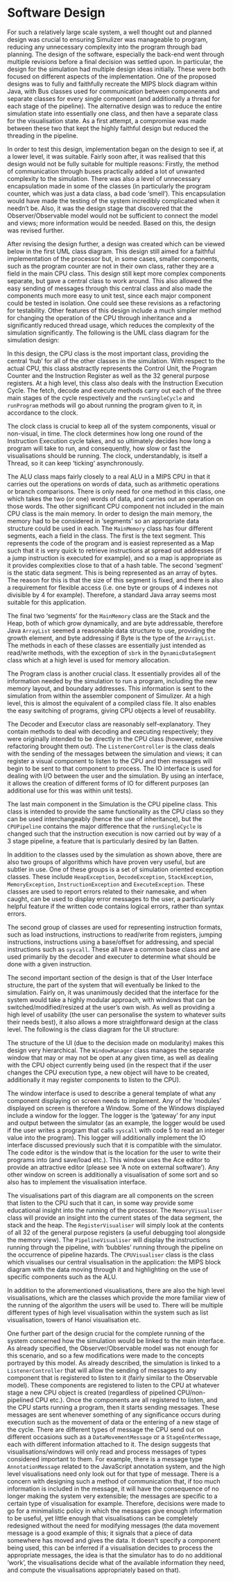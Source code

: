Software Design
===============
For such a relatively large scale system, a well thought out and planned design was crucial to ensuring Simulizer was manageable to program, reducing any unnecessary complexity into the program through bad planning. The design of the software, especially the back-end went through multiple revisions before a final decision was settled upon. In particular, the design for the simulation had multiple design ideas initially. These were both focused on different aspects of the implementation. One of the proposed designs was to fully and faithfully recreate the MIPS block diagram within Java, with Bus classes used for communication between components and separate classes for every single component (and additionally a thread for each stage of the pipeline). The alternative design was to reduce the entire simulation state into essentially one class, and then have a separate class for the visualisation state. As a first attempt, a compromise was made between these two that kept the highly faithful design but reduced the threading in the pipeline.

In order to test this design, implementation began on the design to see if, at a lower level, it was suitable. Fairly soon after, it was realised that this design would not be fully suitable for multiple reasons: Firstly, the method of communication through buses practically added a lot of unwanted complexity to the simulation. There was also a level of unnecessary encapsulation made in some of the classes (in particularly the program counter, which was just a data class, a bad code ‘smell’). This encapsulation would have made the testing of the system incredibly complicated when it needn’t be. Also, it was the design stage that discovered that the Observer/Observable model would not be sufficient to connect the model and views; more information would be needed. Based on this, the design was revised further.

After revising the design further, a design was created which can be viewed below in the first UML class diagram. This design still aimed for a faithful implementation of the processor but, in some cases, smaller components, such as the program counter are not in their own class, rather they are a field in the main CPU class. This design still kept more complex components separate, but gave a central class to work around. This also allowed the easy sending of messages through this central class and also made the components much more easy to unit test, since each major component could be tested in isolation. One could see these revisions as a refactoring for testability. Other features of this design include a much simpler method for changing the operation of the CPU through inheritance and a significantly reduced thread usage, which reduces the complexity of the simulation significantly. The following is the UML class diagram for the simulation design:

<!-- UML Class Diagram here -->

In this design, the CPU class is the most important class, providing the central ‘hub’ for all of the other classes in the simulation. With respect to the actual CPU, this class abstractly represents the Control Unit, the Program Counter and the Instruction Register as well as the 32 general purpose registers. At a high level, this class also deals with the Instruction Execution Cycle. The fetch, decode and execute methods carry out each of the three main stages of the cycle respectively and the `runSingleCycle` and `runProgram` methods will go about running the program given to it, in accordance to the clock.

The clock class is crucial to keep all of the system components, visual or non-visual, in time. The clock determines how long one round of the Instruction Execution cycle takes, and so ultimately decides how long a program will take to run, and consequently, how slow or fast the visualisations should be running. The clock, understandably, is itself a Thread, so it can keep ‘ticking’ asynchronously.

The ALU class maps fairly closely to a real ALU in a MIPS CPU in that it carries out the operations on words of data, such as arithmetic operations or branch comparisons. There is only need for one method in this class, one which takes the two (or one) words of data, and carries out an operation on those words. The other significant CPU component not included in the main CPU class is the main memory. In order to design the main memory, the memory had to be considered in ‘segments’ so an appropriate data structure could be used in each. The `MainMemory` class has four different segments, each a field in the class. The first is the text segment. This represents the code of the program and is easiest represented as a Map such that it is very quick to retrieve instructions at spread out addresses (if a jump instruction is executed for example), and so a map is appropriate as it provides complexities close to that of a hash table. The second ‘segment’ is the static data segment. This is being represented as an array of bytes. The reason for this is that the size of this segment is fixed, and there is also a requirement for flexible access (i.e. one byte or groups of 4 indexes not divisible by 4 for example). Therefore, a standard Java array seems most suitable for this application.

The final two ‘segments’ for the `MainMemory` class are the Stack and the Heap, both of which grow dynamically, and are byte addressable, therefore Java `ArrayList` seemed a reasonable data structure to use, providing the growth element, and byte addressing if Byte is the type of the `ArrayList`. The methods in each of these classes are essentially just intended as read/write methods, with the exception of `sbrk` in the `DynamicDataSegment` class which at a high level is used for memory allocation.

The Program class is another crucial class. It essentially provides all of the information needed by the simulation to run a program, including the new memory layout, and boundary addresses. This information is sent to the simulation from within the assembler component of Simulizer. At a high level, this is almost the equivalent of a compiled class file. It also enables the easy switching of programs, giving CPU objects a level of reusability.

The Decoder and Executor class are reasonably self-explanatory. They contain methods to deal with decoding and executing respectively; they were originally intended to be directly in the CPU class (however, extensive refactoring brought them out). The `ListenerController` is the class deals with the sending of the messages between the simulation and views; it can register a visual component to listen to the CPU and then messages will begin to be sent to that component to process. The IO interface is used for dealing with I/O between the user and the simulation. By using an interface, it allows the creation of different forms of IO for different purposes (an additional use for this was within unit tests).

The last main component in the Simulation is the CPU pipeline class. This class is intended to provide the same functionality as the CPU class so they can be used interchangeably (hence the use of inheritance), but the `CPUPipeline` contains the major difference that the `runSingleCycle` is changed such that the instruction execution is now carried out by way of a 3 stage pipeline, a feature that is particularly desired by Ian Batten.

In addition to the classes used by the simulation as shown above, there are also two groups of algorithms which have proven very useful, but are subtler in use. One of these groups is a set of simulation oriented exception classes. These include `HeapException`, `DecodeException`, `StackException`, `MemoryException`, `InstructionException` and `ExecuteException`. These classes are used to report errors related to their namesake, and when caught, can be used to display error messages to the user, a particularly helpful feature if the written code contains logical errors, rather than syntax errors.

The second group of classes are used for representing instruction formats, such as load instructions, instructions to read/write from registers, jumping instructions, instructions using a base/offset for addressing, and special instructions such as `syscall`. These all have a common base class and are used primarily by the decoder and executer to determine what should be done with a given instruction.

The second important section of the design is that of the User Interface structure, the part of the system that will eventually be linked to the simulation. Fairly on, it was unanimously decided that the interface for the system would take a highly modular approach, with windows that can be switched/modified/resized at the user’s own wish. As well as providing a high level of usability (the user can personalise the system to whatever suits their needs best), it also allows a more straightforward design at the class level. The following is the class diagram for the UI structure:

The structure of the UI (due to the decision made on modularity) makes this design very hierarchical. The `WindowManager` class manages the separate window that may or may not be open at any given time, as well as dealing with the CPU object currently being used (in the respect that if the user changes the CPU execution type, a new object will have to be created, additionally it may register components to listen to the CPU).

The window interface is used to describe a general template of what any component displaying on screen needs to implement. Any of the ‘modules’ displayed on screen is therefore a Window. Some of the Windows displayed include a window for the logger. The logger is the ‘gateway’ for any input and output between the simulator (as an example, the logger would be used if the user writes a program that calls `syscall` with code 5 to read an integer value into the program). This logger will additionally implement the IO interface discussed previously such that it is compatible with the simulator. The code editor is the window that is the location for the user to write their programs into (and save/load etc.). This window uses the Ace editor to provide an attractive editor (please see ‘A note on external software’). Any other window on screen is additionally a visualisation of some sort and so also has to implement the visualisation interface.

The visualisations part of this diagram are all components on the screen that listen to the CPU such that it can, in some way provide some educational insight into the running of the processor. The `MemoryVisualiser` class will provide an insight into the current states of the data segment, the stack and the heap. The `RegisterVisualiser` will simply look at the contents of all 32 of the general purpose registers (a useful debugging tool alongside the memory view). The `PipelineVisualiser` will display the instructions running through the pipeline, with ‘bubbles’ running through the pipeline on the occurrence of pipeline hazards. The `CPUVisualiser` class is the class which visualises our central visualisation in the application: the MIPS block diagram with the data moving through it and highlighting on the use of specific components such as the ALU.

In addition to the aforementioned visualisations, there are also the high level visualisations, which are the classes which provide the more familiar view of the running of the algorithm the users will be used to. There will be multiple different types of high level visualisation within the system such as list visualisation, towers of Hanoi visualisation etc.

One further part of the design crucial for the complete running of the system concerned how the simulation would be linked to the main interface. As already specified, the Observer/Observable model was not enough for this scenario, and so a few modifications were made to the concepts portrayed by this model. As already described, the simulation is linked to a `ListenerController` that will allow the sending of messages to any component that is registered to listen to it (fairly similar to the Observable model). These components are registered to listen to the CPU at whatever stage a new CPU object is created (regardless of pipelined CPU/non-pipelined CPU etc.). Once the components are all registered to listen, and the CPU starts running a program, then it starts sending messages. These messages are sent whenever something of any significance occurs during execution such as the movement of data or the entering of a new stage of the cycle. There are different types of message the CPU send out on different occasions such as a `DataMovementMessage` or a `StageEnterMessage`, each with different information attached to it. The design suggests that visualisations/windows will only read and process messages of types considered important to them. For example, there is a message type `AnnotationMessage` related to the JavaScript annotation system, and the high level visualisations need only look out for that type of message. There is a concern with designing such a method of communication that, if too much information is included in the message, it will have the consequence of no longer making the system very extensible; the messages are specific to a certain type of visualisation for example. Therefore, decisions were made to go for a minimalistic policy in which the messages give enough information to be useful, yet little enough that visualisations can be completely redesigned without the need for modifying messages (the data movement message is a good example of this; it signals that a piece of data somewhere has moved and gives the data. It doesn’t specify a component being used, this can be inferred if a visualisation decides to process the appropriate messages, the idea is that the simulator has to do no additional ‘work’, the visualisations decide what of the available information they need, and compute the visualisations appropriately based on that).
